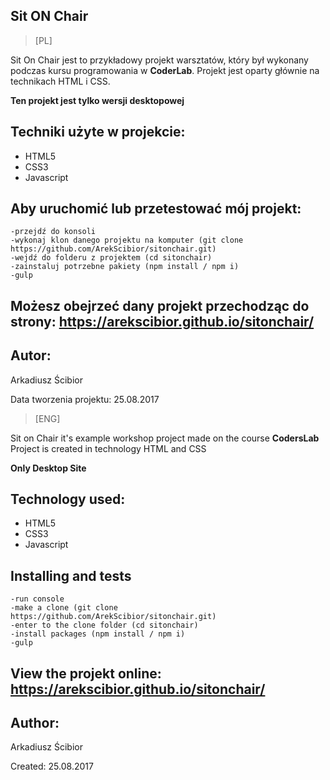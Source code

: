 ## Sit ON Chair

> [PL]

Sit On Chair jest to przykładowy projekt warsztatów, który był wykonany podczas kursu programowania w **CoderLab**.
Projekt jest oparty głównie na technikach HTML i CSS.

**Ten projekt jest tylko wersji desktopowej**



## Techniki użyte w projekcie:
- HTML5
- CSS3
- Javascript

## Aby uruchomić lub przetestować mój projekt:

```
-przejdź do konsoli
-wykonaj klon danego projektu na komputer (git clone https://github.com/ArekScibior/sitonchair.git)
-wejdź do folderu z projektem (cd sitonchair)
-zainstaluj potrzebne pakiety (npm install / npm i)
-gulp
```

## Możesz obejrzeć dany projekt przechodząc do strony: https://arekscibior.github.io/sitonchair/


## Autor:
Arkadiusz Ścibior

Data tworzenia projektu: 25.08.2017





> [ENG]

Sit on Chair it's example workshop project made on the course **CodersLab**
Project is created in technology HTML and CSS

**Only Desktop Site**

## Technology used:
- HTML5
- CSS3
- Javascript

## Installing and tests

```
-run console
-make a clone (git clone https://github.com/ArekScibior/sitonchair.git)
-enter to the clone folder (cd sitonchair)
-install packages (npm install / npm i)
-gulp
```


## View the projekt online: https://arekscibior.github.io/sitonchair/


## Author:
Arkadiusz Ścibior

Created: 25.08.2017

